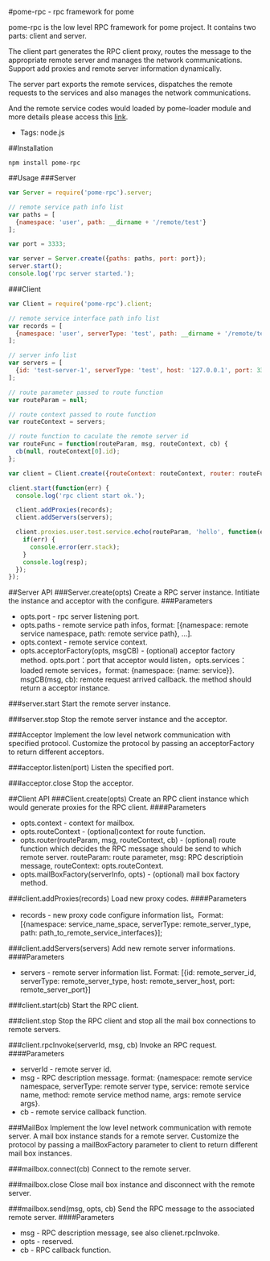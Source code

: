 #pome-rpc - rpc framework for pome

pome-rpc is the low level RPC framework for pome project. It contains two parts: client and server.

The client part generates the RPC client proxy, routes the message to the appropriate remote server and manages the network communications. Support add proxies and remote server information dynamically.

The server part exports the remote services, dispatches the remote requests to the services and also manages the network communications.

And the remote service codes would loaded by pome-loader module and more details please access this [link](https://github.com/node-pome/pome-loader).

+ Tags: node.js

##Installation
```
npm install pome-rpc
```

##Usage
###Server
``` javascript
var Server = require('pome-rpc').server;

// remote service path info list
var paths = [
  {namespace: 'user', path: __dirname + '/remote/test'}
];

var port = 3333;

var server = Server.create({paths: paths, port: port});
server.start();
console.log('rpc server started.');
```

###Client
``` javascript
var Client = require('pome-rpc').client;

// remote service interface path info list
var records = [
  {namespace: 'user', serverType: 'test', path: __dirname + '/remote/test'}
];

// server info list
var servers = [
  {id: 'test-server-1', serverType: 'test', host: '127.0.0.1', port: 3333}
];

// route parameter passed to route function
var routeParam = null;

// route context passed to route function
var routeContext = servers;

// route function to caculate the remote server id
var routeFunc = function(routeParam, msg, routeContext, cb) {
  cb(null, routeContext[0].id);
};

var client = Client.create({routeContext: routeContext, router: routeFunc});

client.start(function(err) {
  console.log('rpc client start ok.');

  client.addProxies(records);
  client.addServers(servers);

  client.proxies.user.test.service.echo(routeParam, 'hello', function(err, resp) {
    if(err) {
      console.error(err.stack);
    }
    console.log(resp);
  });
});
```

##Server API
###Server.create(opts)
Create a RPC server instance. Intitiate the instance and acceptor with the configure.
###Parameters
+ opts.port - rpc server listening port.
+ opts.paths - remote service path infos, format: [{namespace: remote service namespace, path: remote service path}, ...].
+ opts.context - remote service context.
+ opts.acceptorFactory(opts, msgCB) - (optional) acceptor factory method. opts.port：port that acceptor would listen，opts.services：loaded remote services，format: {namespace: {name: service}}. msgCB(msg, cb): remote request arrived callback. the method should return a acceptor instance.

###server.start
Start the remote server instance.

###server.stop
Stop the remote server instance and the acceptor.

###Acceptor
Implement the low level network communication with specified protocol. Customize the protocol by passing an acceptorFactory to return different acceptors.

###acceptor.listen(port)
Listen the specified port.

###acceptor.close
Stop the acceptor.

##Client API
###Client.create(opts)
Create an RPC client instance which would generate proxies for the RPC client.
####Parameters
+ opts.context - context for mailbox.
+ opts.routeContext - (optional)context for route function.
+ opts.router(routeParam, msg, routeContext, cb) - (optional) route function which decides the RPC message should be send to which remote server. routeParam: route parameter, msg: RPC descriptioin message, routeContext: opts.routeContext.
+ opts.mailBoxFactory(serverInfo, opts) - (optional) mail box factory method.

###client.addProxies(records)
Load new proxy codes.
####Parameters
+ records - new proxy code configure information list。Format: [{namespace: service_name_space, serverType: remote_server_type, path: path_to_remote_service_interfaces}];

###client.addServers(servers)
Add new remote server informations.
####Parameters
+ servers - remote server information list. Format: [{id: remote_server_id, serverType: remote_server_type, host: remote_server_host, port: remote_server_port}]

###client.start(cb)
Start the RPC client.

###client.stop
Stop the RPC client and stop all the mail box connections to remote servers.

###client.rpcInvoke(serverId, msg, cb)
Invoke an RPC request.
####Parameters
+ serverId - remote server id.
+ msg - RPC description message. format: {namespace: remote service namespace, serverType: remote server type, service: remote service name, method: remote service method name, args: remote service args}.
+ cb - remote service callback function.

###MailBox
Implement the low level network communication with remote server. A mail box instance stands for a remote server. Customize the protocol by passing a mailBoxFactory parameter to client to return different mail box instances.

###mailbox.connect(cb)
Connect to the remote server.

###mailbox.close
Close mail box instance and disconnect with the remote server.

###mailbox.send(msg, opts, cb)
Send the RPC message to the associated remote server.
####Parameters
+ msg - RPC description message, see also clienet.rpcInvoke.
+ opts - reserved.
+ cb - RPC callback function.